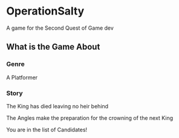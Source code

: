 # OperationSalty

A game for the Second Quest of Game dev

## What is the Game About

### Genre

A Platformer

### Story

The King has died leaving no heir behind

The Angles make the preparation for the crowning of the next King

You are in the list of Candidates!
